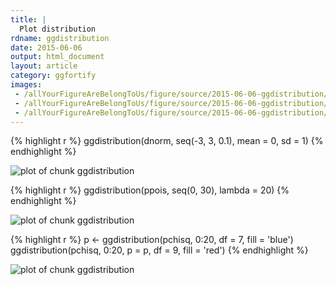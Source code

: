 ```yaml
---
title: |
  Plot distribution
rdname: ggdistribution
date: 2015-06-06
output: html_document
layout: article
category: ggfortify
images:
 - /allYourFigureAreBelongToUs/figure/source/2015-06-06-ggdistribution/ggdistribution-1.png
 - /allYourFigureAreBelongToUs/figure/source/2015-06-06-ggdistribution/ggdistribution-2.png
 - /allYourFigureAreBelongToUs/figure/source/2015-06-06-ggdistribution/ggdistribution-3.png
---
```





{% highlight r %}
ggdistribution(dnorm, seq(-3, 3, 0.1), mean = 0, sd = 1)
{% endhighlight %}

![plot of chunk ggdistribution](/allYourFigureAreBelongToUs/figure/source/2015-06-06-ggdistribution/ggdistribution-1.png) 

{% highlight r %}
ggdistribution(ppois, seq(0, 30), lambda = 20)
{% endhighlight %}

![plot of chunk ggdistribution](/allYourFigureAreBelongToUs/figure/source/2015-06-06-ggdistribution/ggdistribution-2.png) 

{% highlight r %}
p <- ggdistribution(pchisq, 0:20, df = 7, fill = 'blue')
ggdistribution(pchisq, 0:20, p = p, df = 9, fill = 'red')
{% endhighlight %}

![plot of chunk ggdistribution](/allYourFigureAreBelongToUs/figure/source/2015-06-06-ggdistribution/ggdistribution-3.png) 